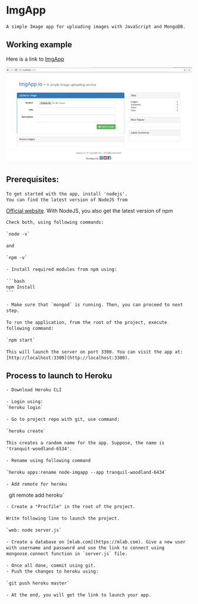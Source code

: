# ImgApp

    A simple Image app for uploading images with JavaScript and MongoDB.

## Working example

  Here is a link to [ImgApp](https://node-imgapp.herokuapp.com/)

  ![ImgApp screenshot](public/img/imgapp.png)

## Prerequisites:

    To get started with the app, install 'nodejs'.
    You can find the latest version of NodeJS from
[Official website](https://nodejs.org/).
    With NodeJS, you also get the latest version of npm

    Check both, using following commands:

    `node -v`

    and

    `npm -v`

    - Install required modules from npm using:

    ```bash
    npm Install
    ```

    - Make sure that `mongod` is running. Then, you can proceed to next step.

    To run the application, from the root of the project, execute following command:

    `npm start`

    This will launch the server on port 3300. You can visit the app at:
    [http://localhost:3300](http://localhost:3300).

## Process to launch to Heroku

    - Download Heroku CLI

    - Login using:
    `heroku login`

    - Go to project repo with git, use command:

    `heroku create`

    This creates a random name for the app. Suppose, the name is 'tranquit-woodland-6534'.

    - Rename using following command

    `heroku apps:rename node-imgapp --app tranquil-woodland-6434`

    - Add remote for heroku
`
    `git remote add heroku`

    - Create a "Procfile" in the root of the project.

    Write following line to launch the project.

    `web: node server.js`

    - Create a database on [mlab.com](https://mlab.com). Give a new user with username and password and use the link to connect using mongoose.connect function in `server.js` file.

    - Once all done, commit using git.
    - Push the changes to heroku using:

    `git push heroku master`

    - At the end, you will get the link to launch your app.
